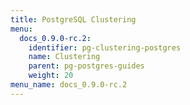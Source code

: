 ```yaml
---
title: PostgreSQL Clustering
menu:
  docs_0.9.0-rc.2:
    identifier: pg-clustering-postgres
    name: Clustering
    parent: pg-postgres-guides
    weight: 20
menu_name: docs_0.9.0-rc.2
---
```


